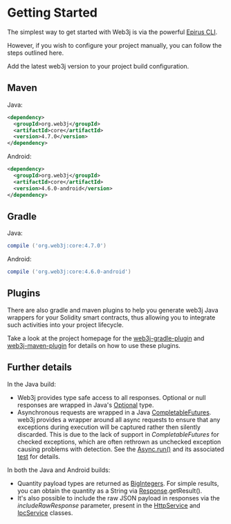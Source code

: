 Getting Started
===============

The simplest way to get started with Web3j is via the powerful [Epirus CLI](https://docs.epirus.io/sdk/cli/). 

However, if you wish to configure your project manually, you can follow the steps outlined here.

Add the latest web3j version to your project build configuration.

Maven
-----

Java:

``` xml
<dependency>
  <groupId>org.web3j</groupId>
  <artifactId>core</artifactId>
  <version>4.7.0</version>
</dependency>
```

Android:

``` xml
<dependency>
  <groupId>org.web3j</groupId>
  <artifactId>core</artifactId>
  <version>4.6.0-android</version>
</dependency>
```

Gradle
------

Java:

``` groovy
compile ('org.web3j:core:4.7.0')
```

Android:

``` groovy
compile ('org.web3j:core:4.6.0-android')
```

Plugins 
-------
There are also gradle and maven plugins to help you generate web3j Java wrappers for your Solidity smart contracts, thus allowing you to integrate such activities into your project lifecycle.

Take a look at the project homepage for the [web3j-gradle-plugin](https://github.com/web3j/web3j-gradle-plugin) and [web3j-maven-plugin](https://github.com/web3j/web3j-maven-plugin) for details on how to use these plugins.

Further details
---------------

In the Java  build:

-   Web3j provides type safe access to all responses. Optional or null responses are wrapped in Java's [Optional](https://docs.oracle.com/javase/8/docs/api/java/util/Optional.html) type.
-   Asynchronous requests are wrapped in a Java [CompletableFutures](https://docs.oracle.com/javase/8/docs/api/java/util/concurrent/CompletableFuture.html). web3j provides a wrapper around all async requests to ensure that any exceptions during execution will be captured rather then silently discarded. This is due to the lack of support in *CompletableFutures* for checked exceptions, which are often rethrown as unchecked exception causing problems with detection. See the [Async.run()](https://github.com/web3j/web3j/blob/master/core/src/main/java/org/web3j/utils/Async.java) and its associated [test](https://github.com/web3j/web3j/blob/master/core/src/test/java/org/web3j/utils/AsyncTest.java) for details.

In both the Java and Android builds:

-   Quantity payload types are returned as [BigIntegers](https://docs.oracle.com/javase/8/docs/api/java/math/BigInteger.html). For simple results, you can obtain the quantity as a String via [Response](https://github.com/web3j/web3j/blob/master/core/src/main/java/org/web3j/protocol/core/Response.java).getResult().
-   It's also possible to include the raw JSON payload in responses via the *includeRawResponse* parameter, present in the [HttpService](https://github.com/web3j/web3j/blob/master/core/src/main/java/org/web3j/protocol/http/HttpService.java) and [IpcService](https://github.com/web3j/web3j/blob/master/core/src/main/java/org/web3j/protocol/ipc/IpcService.java) classes.
